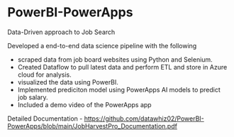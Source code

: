 # PowerBI-PowerApps
Data-Driven approach to Job Search

Developed a end-to-end data science pipeline with the following
- scraped data from job board websites using Python and Selenium.
- Created Dataflow to pull latest data and perform ETL and store in Azure cloud for analysis.
- visualized the data using PowerBI.
- Implemented prediciton model using PowerApps AI models to predict job salary.
- Included a demo video of the PowerApps app

Detailed Documentation - https://github.com/datawhiz02/PowerBI-PowerApps/blob/main/JobHarvestPro_Documentation.pdf
